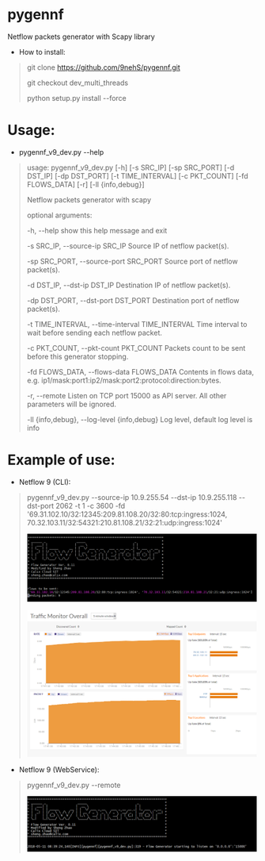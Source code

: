 # pygennf

Netflow packets generator with Scapy library

* How to install:
> git clone https://github.com/9nehS/pygennf.git
>
> git checkout dev_multi_threads
>
> python setup.py install --force

# Usage:

 * pygennf_v9_dev.py --help

>usage: pygennf_v9_dev.py [-h] [-s SRC_IP] [-sp SRC_PORT] [-d DST_IP]
>                     [-dp DST_PORT] [-t TIME_INTERVAL]
>                     [-c PKT_COUNT] [-fd FLOWS_DATA] [-r]
>                     [-ll {info,debug}]
>
>Netflow packets generator with scapy
>
>optional arguments:
>
>  -h, --help            show this help message and exit
>
>  -s SRC_IP, --source-ip SRC_IP
>                        Source IP of netflow packet(s).
>
>  -sp SRC_PORT, --source-port SRC_PORT
>                        Source port of netflow packet(s).
>
>  -d DST_IP, --dst-ip DST_IP
>                        Destination IP of netflow packet(s).
>
>  -dp DST_PORT, --dst-port DST_PORT
>                        Destination port of netflow packet(s).
>
>  -t TIME_INTERVAL, --time-interval TIME_INTERVAL
>                        Time interval to wait before sending each netflow packet.
>
>  -c PKT_COUNT, --pkt-count PKT_COUNT
>                        Packets count to be sent before this generator stopping.
>
>  -fd FLOWS_DATA, --flows-data FLOWS_DATA
>                       Contents in flows data, e.g. ip1/mask:port1:ip2/mask:port2:protocol:direction:bytes.
>
>  -r, --remote
>                       Listen on TCP port 15000 as API server. All other parameters will be ignored.
>
>  -ll {info,debug}, --log-level {info,debug}
>                       Log level, default log level is info
>


# Example of use:

 * Netflow 9 (CLI):
> pygennf_v9_dev.py --source-ip 10.9.255.54 --dst-ip 10.9.255.118 --dst-port 2062 -t 1 -c 3600 -fd '69.31.102.10/32:12345:209.81.108.20/32:80:tcp:ingress:1024, 70.32.103.11/32:54321:210.81.108.21/32:21:udp:ingress:1024'
>
> ![2017-09-30_console_snapshot_01.png](https://github.com/9nehS/pygennf/blob/master/resources/2017-09-30_console_snapshot_01.png)
>
> ![2017-09-28_web_snapshot_01.png](https://github.com/9nehS/pygennf/blob/master/resources/2017-09-28_web_snapshot_01.png)
>
 * Netflow 9 (WebService):
> pygennf_v9_dev.py --remote
>
> ![2018-05-11_remote.png](https://github.com/9nehS/pygennf/blob/master/resources/2018-05-11_remote.png)